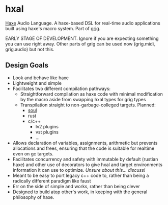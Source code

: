 # hxal

[Haxe](https://haxe.org/) Audio Language. A haxe-based DSL for real-time audio applications built using haxe's macro system. Part of [grig](https://haxe.org/).

EARLY STAGE OF DEVELOPMENT. Ignore if you are expecting something you can use right away. Other parts of grig can be used now (grig.midi, grig.audio) but not this.

## Design Goals

* Look and behave like haxe
* Lightweight and simple
* Facilitates two different compilation pathways:
  * Straightforward compilation as haxe code with minimal modification by the macro aside from swapping hxal types for grig types
  * Transpilation straight to non-garbage-colleged targets. Planned:
    * [soul](https://soul.dev/)
    * rust
    * c/c++
      * lv2 plugins
      * vst plugins
      * ...
* Allows declaration of variables, assignments, arithmetic but prevents allocations and frees, ensuring that the code is suitable for realtime even on gc targets.
* Facilitates concurrency and safety with immutable by default (rustian haxe) and other use of decorators to give hxal and target environments information it can use to optimize. _Unsure about this... discuss!_
* Meant to be easy to port legacy c++ code to, rather than being a radically different paradigm like faust
* Err on the side of simple and works, rather than being clever
* Designed to build atop other's work, in keeping with the general philosophy of haxe.